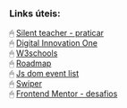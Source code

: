 ### Links úteis:
🖱 [Silent teacher - praticar](https://silentteacher.toxicode.fr/)  
🖱 [Digital Innovation One](https://www.dio.me/)  
🖱 [W3schools](https://www.w3schools.com/js/default.asp)  
🖱 [Roadmap](https://roadmap.sh/frontend/)  
🖱 [Js dom event list](https://developer.mozilla.org/pt-BR/docs/Web/Events)  
🖱 [Swiper](https://swiperjs.com/)  
🖱 [Frontend Mentor - desafios](https://www.frontendmentor.io/) 
